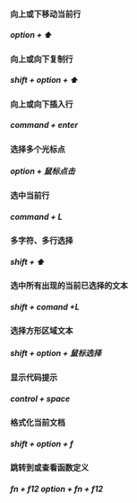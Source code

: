 #### 向上或下移动当前行

##### option + ⬆️

#### 向上或向下复制行

##### shift + option + ⬆️

#### 向上或向下插入行

##### command + enter

#### 选择多个光标点

##### option + 鼠标点击

#### 选中当前行

##### command + L

#### 多字符、多行选择

##### shift + ⬆️

#### 选中所有出现的当前已选择的文本

##### shift + comand +L

#### 选择方形区域文本

##### shift + option + 鼠标选择

#### 显示代码提示

##### control + space

#### 格式化当前文档

##### shift + option + f

#### 跳转到或查看函数定义

##### fn + f12    option + fn + f12